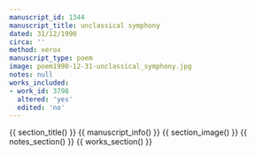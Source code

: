 ```yaml
---
manuscript_id: 1344
manuscript_title: unclassical symphony
dated: 31/12/1990
circa: ''
method: xerox
manuscript_type: poem
image: poem1990-12-31-unclassical_symphony.jpg
notes: null
works_included:
- work_id: 3798
  altered: 'yes'
  edited: 'no'
---
```


{{ section_title() }}
{{ manuscript_info() }}
{{ section_image() }}
{{ notes_section() }}
{{ works_section() }}
